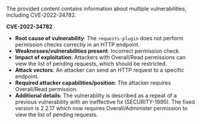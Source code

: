 The provided content contains information about multiple vulnerabilities, including CVE-2022-34782.

**CVE-2022-34782**

*   **Root cause of vulnerability**: The `requests-plugin` does not perform permission checks correctly in an HTTP endpoint.
*   **Weaknesses/vulnerabilities present**: Incorrect permission check.
*   **Impact of exploitation**: Attackers with Overall/Read permissions can view the list of pending requests, which should be restricted.
*   **Attack vectors**: An attacker can send an HTTP request to a specific endpoint.
*   **Required attacker capabilities/position**: The attacker requires Overall/Read permission.
*   **Additional details**: The vulnerability is described as a repeat of a previous vulnerability with an ineffective fix (SECURITY-1995). The fixed version is 2.2.17 which now requires Overall/Administer permission to view the list of pending requests.